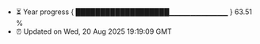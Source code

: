 - ⏳ Year progress { ███████████████████▁▁▁▁▁▁▁▁▁▁▁ } 63.51 %
- ⏰ Updated on Wed, 20 Aug 2025 19:19:09 GMT

